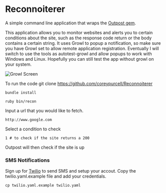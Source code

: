 Reconnoiterer
================

A simple command line application that wraps the [Outpost
gem](https://github.com/vinibaggio/outpost).

This application allows you to monitor websites and alerts you to
certain conditions about the site, such as the response code return or
the body contains a certain string. It uses Growl to popup a
notification, so make sure you have Growl set to allow remote
application registration. Eventually I will switch to use the
tools as autotest-growl and allow popups to work with Windows and Linux.
Hopefully you can still test the app without growl on your system.

![Growl
Screen](http://dl.dropbox.com/u/262398/Screen%20Shot%202011-09-14%20at%203.20.07%20PM.png)

To run the code
    git clone https://github.com/coreypurcell/Reconnoiterer

    bundle install

    ruby bin/recon


Input a url that you would like to fetch.

    http://www.google.com

Select a condition to check

    1 # to check if the site returns a 200

Outpost will then check if the site is up


### SMS Notifications

Sign up for [Twilio](http://www.twilio.com/) to send SMS and setup your accout.
Copy the twilio.yaml.example file and add your credentials.

    cp twilio.yaml.example twilio.yaml


